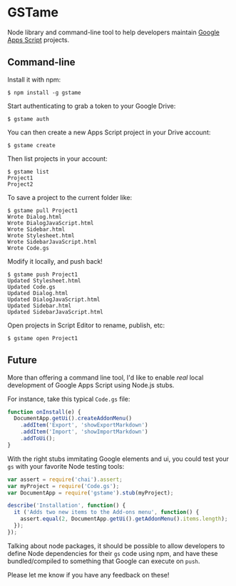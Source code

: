 # GSTame

Node library and command-line tool to help developers maintain [Google Apps Script](https://developers.google.com/apps-script) projects.

## Command-line

Install it with npm:

```
$ npm install -g gstame
```

Start authenticating to grab a token to your Google Drive:

```
$ gstame auth
```

You can then create a new Apps Script project in your Drive account:

```
$ gstame create
```

Then list projects in your account:

```
$ gstame list
Project1
Project2
```

To save a project to the current folder like:

```
$ gstame pull Project1
Wrote Dialog.html
Wrote DialogJavaScript.html
Wrote Sidebar.html
Wrote Stylesheet.html
Wrote SidebarJavaScript.html
Wrote Code.gs
```

Modify it locally, and push back!

```
$ gstame push Project1
Updated Stylesheet.html
Updated Code.gs
Updated Dialog.html
Updated DialogJavaScript.html
Updated Sidebar.html
Updated SidebarJavaScript.html
```

Open projects in Script Editor to rename, publish, etc:

```
$ gstame open Project1
```

## Future

More than offering a command line tool, I'd like to enable *real* local development of Google Apps Script using Node.js stubs.

For instance, take this typical `Code.gs` file:

```js
function onInstall(e) {
  DocumentApp.getUi().createAddonMenu()
    .addItem('Export', 'showExportMarkdown')
    .addItem('Import', 'showImportMarkdown')
    .addToUi();
}
```

With the right stubs immitating Google elements and ui, you could test your `gs` with your favorite Node testing tools:

```js
var assert = require('chai').assert;
var myProject = require('Code.gs');
var DocumentApp = require('gstame').stub(myProject);

describe('Installation', function() {
  it ('Adds two new items to the Add-ons menu', function() {
    assert.equal(2, DocumentApp.getUi().getAddonMenu().items.length);
  });
});
```

Talking about node packages, it should be possible to allow developers to define Node dependencies for their `gs` code using npm, and have these bundled/compiled to something that Google can execute on `push`.

Please let me know if you have any feedback on these!
